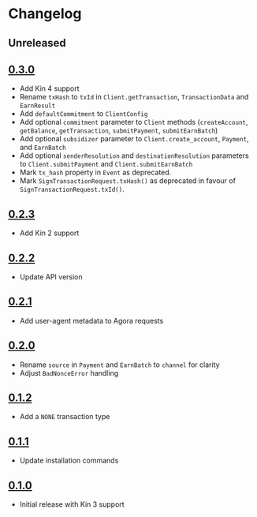 # Changelog

## Unreleased

## [0.3.0](https://github.com/kinecosystem/kin-node/releases/tag/0.3.0)
- Add Kin 4 support
- Rename `txHash` to `txId` in `Client.getTransaction`, `TransactionData` and `EarnResult`
- Add `defaultCommitment` to `ClientConfig`
- Add optional `commitment` parameter to `Client` methods (`createAccount`, `getBalance`, `getTransaction`, `submitPayment`, `submitEarnBatch`)
- Add optional `subsidizer` parameter to `Client.create_account`, `Payment`, and `EarnBatch`
- Add optional `senderResolution` and `destinationResolution` parameters to `Client.submitPayment` and `Client.submitEarnBatch`
- Mark `tx_hash` property in `Event` as deprecated.
- Mark `SignTransactionRequest.txHash()` as deprecated in favour of `SignTransactionRequest.txId()`.

## [0.2.3](https://github.com/kinecosystem/kin-node/releases/tag/0.2.3)
- Add Kin 2 support

## [0.2.2](https://github.com/kinecosystem/kin-node/releases/tag/0.2.2)
- Update API version

## [0.2.1](https://github.com/kinecosystem/kin-node/releases/tag/0.2.1)
- Add user-agent metadata to Agora requests

## [0.2.0](https://github.com/kinecosystem/kin-node/releases/tag/0.2.0)
- Rename `source` in `Payment` and `EarnBatch` to `channel` for clarity
- Adjust `BadNonceError` handling

## [0.1.2](https://github.com/kinecosystem/kin-node/releases/tag/0.1.2)
- Add a `NONE` transaction type

## [0.1.1](https://github.com/kinecosystem/kin-node/releases/tag/0.1.1)
- Update installation commands

## [0.1.0](https://github.com/kinecosystem/kin-node/releases/tag/0.1.0)
- Initial release with Kin 3 support
